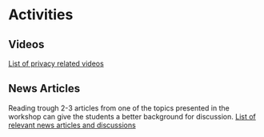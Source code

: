 # Activities

## Videos

[List of privacy related videos](/sprig/activities/videos)

## News Articles

Reading trough 2-3 articles from one of the topics presented in the workshop can give the students a better background for discussion.  [List of relevant news articles and discussions](/sprig/activities/news_articles)
